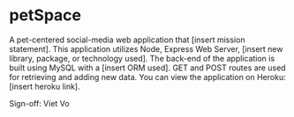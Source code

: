 # petSpace
A pet-centered social-media web application that [insert mission statement]. This application utilizes Node, Express Web Server, [insert new library, package, or technology used]. The back-end of the application  is built using MySQL with a [insert ORM used]. GET and POST routes are used for retrieving and adding new data. You can view the application on Heroku: [insert heroku link].


Sign-off: Viet Vo